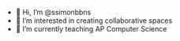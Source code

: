 - 👋 Hi, I’m @ssimonbbns
- 👀 I’m interested in creating collaborative spaces
- 🌱 I’m currently teaching AP Computer Science

<!---
ssimonbbns/ssimonbbns is a ✨ special ✨ repository because its `README.md` (this file) appears on your GitHub profile.
You can click the Preview link to take a look at your changes.
--->
